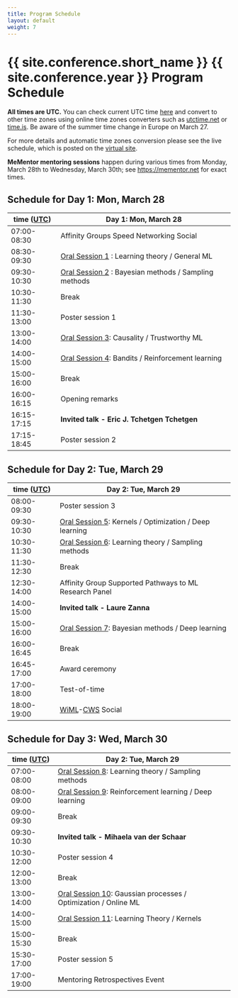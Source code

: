 ```yaml
---
title: Program Schedule
layout: default
weight: 7
---
```


# {{ site.conference.short_name }} {{ site.conference.year }} Program Schedule 

**All times are UTC.**
You can check current UTC time [here](https://www.utctime.net/)
and convert to other time zones using online time zones converters such as
[utctime.net](https://www.utctime.net/utc-time-zone-converter) or [time.is](https://time.is/UTC). 
Be aware of the summer time change in Europe on March 27.

For more details and automatic time zones conversion 
please see the live schedule, 
which is posted on the [virtual site](https://virtual.aistats.org/virtual/2022/calendar). 


**MeMentor mentoring sessions** happen during various times from Monday, 
March 28th to Wednesday, March 30th; 
see <https://mementor.net> for exact times.

## Schedule for Day 1: Mon, March 28

| time ([UTC](https://www.utctime.net/))  | **Day 1: Mon, March 28**                                            |
--------------|---------------------------------------------------------------------|
| 07:00-08:30 | Affinity Groups Speed Networking Social                             |
| 08:30-09:30 | [Oral Session 1](orals.html#day-1-mon-march-28) : Learning theory / General ML         |
| 09:30-10:30 | [Oral Session 2](orals.html#day-1-mon-march-28) : Bayesian methods / Sampling methods  |
| 10:30-11:30 | Break                                                               |
| 11:30-13:00 | Poster session 1                                                    |
| 13:00-14:00 | [Oral Session 3](orals.html#day-1-mon-march-28): Causality / Trustworthy ML            |
| 14:00-15:00 | [Oral Session 4](orals.html#day-1-mon-march-28): Bandits / Reinforcement learning      |
| 15:00-16:00 | Break                                                               |
| 16:00-16:15 | Opening remarks                                                     |
| 16:15-17:15 | **Invited talk - Eric J. Tchetgen Tchetgen**                                                      |
| 17:15-18:45 | Poster session 2                                                    |


## Schedule for Day 2: Tue, March 29


| time ([UTC](https://www.utctime.net/)) |  **Day 2: Tue, March 29**                                           |
|-------------|---------------------------------------------------------------------|
|08:00-09:30| Poster session 3                                                      |
|09:30-10:30| [Oral Session 5](orals.html#day-2-tue-march-29): Kernels / Optimization / Deep learning  |
|10:30-11:30| [Oral Session 6](orals.html#day-2-tue-march-29): Learning theory / Sampling methods      |
|11:30-12:30| Break                                                                 |
|12:30-14:00| Affinity Group Supported Pathways to ML Research Panel                |
|14:00-15:00| **Invited talk - Laure Zanna**                                                         |
|15:00-16:00| [Oral Session 7](orals.html#day-2-tue-march-29): Bayesian methods / Deep learning        |
|16:00-16:45| Break                                                                 |
|16:45-17:00| Award ceremony                                                        |
|17:00-18:00| Test-of-time                                                          |
|18:00-19:00| [WiML](https://wimlworkshop.org/)-[CWS](https://cwstat.org/) Social                                                       |


## Schedule for Day 3: Wed, March 30

| time ([UTC](https://www.utctime.net/))  | **Day 2: Tue, March 29**                                                     |
|-------------|------------------------------------------------------------------------------|
| 07:00-08:00 | [Oral Session 8](orals.html#day-3-wed-march-30): Learning theory / Sampling methods             |  
| 08:00-09:00 | [Oral Session 9](orals.html#day-3-wed-march-30): Reinforcement learning / Deep learning         |
| 09:00-09:30 | Break                                                                        |
| 09:30-10:30 | **Invited talk - Mihaela van der Schaar**                                                               |
| 10:30-12:00 | Poster session 4                                                             |
| 12:00-13:00 | Break                                                                        |
| 13:00-14:00 | [Oral Session 10](orals.html#day-3-wed-march-30): Gaussian processes / Optimization / Online ML |
| 14:00-15:00 | [Oral Session 11](orals.html#day-3-wed-march-30): Learning Theory / Kernels                     |
| 15:00-15:30 | Break                                                                        |
| 15:30-17:00 | Poster session 5                                                             |
| 17:00-19:00 | Mentoring Retrospectives Event                                               |
